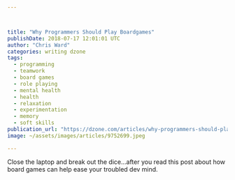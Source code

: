 ```yaml
---



title: "Why Programmers Should Play Boardgames"
publishDate: 2018-07-17 12:01:01 UTC
author: "Chris Ward"
categories: writing dzone
tags:
  - programming
  - teamwork
  - board games
  - role playing
  - mental health
  - health
  - relaxation
  - experimentation
  - memory
  - soft skills
publication_url: "https://dzone.com/articles/why-programmers-should-play-boardgames"
image: ~/assets/images/articles/9752699.jpeg

---
```

Close the laptop and break out the dice...after you read this post about how board games can help ease your troubled dev mind.


